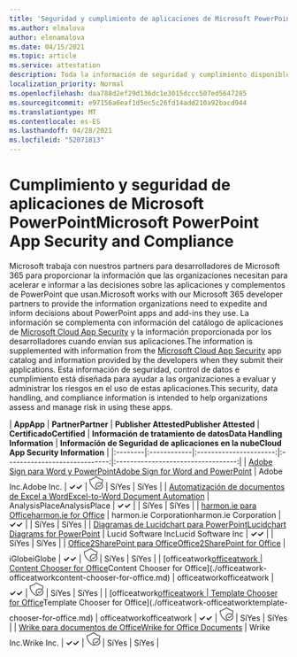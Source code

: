 ```yaml
---
title: 'Seguridad y cumplimiento de aplicaciones de Microsoft PowerPoint: todas las aplicaciones'
ms.author: elmalova
author: elenamalova
ms.date: 04/15/2021
ms.topic: article
ms.service: attestation
description: Toda la información de seguridad y cumplimiento disponible para todas las aplicaciones de Microsoft PowerPoint.
localization_priority: Normal
ms.openlocfilehash: daa788d2ef29d136dc1e3015dccc507ed5647285
ms.sourcegitcommit: e97156a6eaf1d5ec5c26fd14add210a92bacd944
ms.translationtype: MT
ms.contentlocale: es-ES
ms.lasthandoff: 04/28/2021
ms.locfileid: "52071813"
---
```

# <a name="microsoft-powerpoint-app-security-and-compliance"></a><span data-ttu-id="9970a-103">Cumplimiento y seguridad de aplicaciones de Microsoft PowerPoint</span><span class="sxs-lookup"><span data-stu-id="9970a-103">Microsoft PowerPoint App Security and Compliance</span></span>

<span data-ttu-id="9970a-104">Microsoft trabaja con nuestros partners para desarrolladores de Microsoft 365 para proporcionar la información que las organizaciones necesitan para acelerar e informar a las decisiones sobre las aplicaciones y complementos de PowerPoint que usan.</span><span class="sxs-lookup"><span data-stu-id="9970a-104">Microsoft works with our Microsoft 365 developer partners to provide the information organizations need to expedite and inform decisions about PowerPoint apps and add-ins they use.</span></span> <span data-ttu-id="9970a-105">La información se complementa con información del catálogo de aplicaciones de [Microsoft Cloud App Security](https://www.microsoft.com/en-us/enterprise-mobility-security/cloud-app-security) y la información proporcionada por los desarrolladores cuando envían sus aplicaciones.</span><span class="sxs-lookup"><span data-stu-id="9970a-105">The information is supplemented with information from the [Microsoft Cloud App Security](https://www.microsoft.com/en-us/enterprise-mobility-security/cloud-app-security) app catalog and information provided by the developers when they submit their applications.</span></span> <span data-ttu-id="9970a-106">Esta información de seguridad, control de datos e cumplimiento está diseñada para ayudar a las organizaciones a evaluar y administrar los riesgos en el uso de estas aplicaciones.</span><span class="sxs-lookup"><span data-stu-id="9970a-106">This security, data handling, and compliance information is intended to help organizations assess and manage risk in using these apps.</span></span>

| <span data-ttu-id="9970a-107">**App**</span><span class="sxs-lookup"><span data-stu-id="9970a-107">**App**</span></span> | <span data-ttu-id="9970a-108">**Partner**</span><span class="sxs-lookup"><span data-stu-id="9970a-108">**Partner**</span></span> | <span data-ttu-id="9970a-109">**Publisher Attested**</span><span class="sxs-lookup"><span data-stu-id="9970a-109">**Publisher Attested**</span></span> | <span data-ttu-id="9970a-110">**Certificado**</span><span class="sxs-lookup"><span data-stu-id="9970a-110">**Certified**</span></span> | <span data-ttu-id="9970a-111">**Información de tratamiento de datos**</span><span class="sxs-lookup"><span data-stu-id="9970a-111">**Data Handling Information**</span></span> | <span data-ttu-id="9970a-112">**Información de Seguridad de aplicaciones en la nube**</span><span class="sxs-lookup"><span data-stu-id="9970a-112">**Cloud App Security Information**</span></span> |
|:--------|:------------|:----------------------:|:-----------------------------:|:----------------------------------:|
| [<span data-ttu-id="9970a-113">Adobe Sign para Word y PowerPoint</span><span class="sxs-lookup"><span data-stu-id="9970a-113">Adobe Sign for Word and PowerPoint</span></span>](./adobe-inc-sign-for-word-and-powerpoint.md) | <span data-ttu-id="9970a-114">Adobe Inc.</span><span class="sxs-lookup"><span data-stu-id="9970a-114">Adobe Inc.</span></span> | <span data-ttu-id="9970a-115">**✓**</span><span class="sxs-lookup"><span data-stu-id="9970a-115">**✓**</span></span> | <img alt="Certified application badge" src="../media/certified-badge.png" height="25" width="25" /> | <span data-ttu-id="9970a-116">Sí</span><span class="sxs-lookup"><span data-stu-id="9970a-116">Yes</span></span> | <span data-ttu-id="9970a-117">Sí</span><span class="sxs-lookup"><span data-stu-id="9970a-117">Yes</span></span> |
| [<span data-ttu-id="9970a-118">Automatización de documentos de Excel a Word</span><span class="sxs-lookup"><span data-stu-id="9970a-118">Excel-to-Word Document Automation</span></span>](./analysisplace-excel-to-word-document-automation.md) | <span data-ttu-id="9970a-119">AnalysisPlace</span><span class="sxs-lookup"><span data-stu-id="9970a-119">AnalysisPlace</span></span> | <span data-ttu-id="9970a-120">**✓**</span><span class="sxs-lookup"><span data-stu-id="9970a-120">**✓**</span></span> |  | <span data-ttu-id="9970a-121">Sí</span><span class="sxs-lookup"><span data-stu-id="9970a-121">Yes</span></span> | <span data-ttu-id="9970a-122">Sí</span><span class="sxs-lookup"><span data-stu-id="9970a-122">Yes</span></span> |
| [<span data-ttu-id="9970a-123">harmon.ie para Office</span><span class="sxs-lookup"><span data-stu-id="9970a-123">harmon.ie for Office</span></span>](./harmonie-corporation-for-office.md) | <span data-ttu-id="9970a-124">harmon.ie Corporation</span><span class="sxs-lookup"><span data-stu-id="9970a-124">harmon.ie Corporation</span></span> | <span data-ttu-id="9970a-125">**✓**</span><span class="sxs-lookup"><span data-stu-id="9970a-125">**✓**</span></span> |  | <span data-ttu-id="9970a-126">Sí</span><span class="sxs-lookup"><span data-stu-id="9970a-126">Yes</span></span> | <span data-ttu-id="9970a-127">Sí</span><span class="sxs-lookup"><span data-stu-id="9970a-127">Yes</span></span> |
| [<span data-ttu-id="9970a-128">Diagramas de Lucidchart para PowerPoint</span><span class="sxs-lookup"><span data-stu-id="9970a-128">Lucidchart Diagrams for PowerPoint</span></span>](./lucid-software-inc-lucidchart-diagrams-for-powerpoint.md) | <span data-ttu-id="9970a-129">Lucid Software Inc</span><span class="sxs-lookup"><span data-stu-id="9970a-129">Lucid Software Inc</span></span> | <span data-ttu-id="9970a-130">**✓**</span><span class="sxs-lookup"><span data-stu-id="9970a-130">**✓**</span></span> |  | <span data-ttu-id="9970a-131">Sí</span><span class="sxs-lookup"><span data-stu-id="9970a-131">Yes</span></span> | <span data-ttu-id="9970a-132">Sí</span><span class="sxs-lookup"><span data-stu-id="9970a-132">Yes</span></span> |
| [<span data-ttu-id="9970a-133">Office2SharePoint para Office</span><span class="sxs-lookup"><span data-stu-id="9970a-133">Office2SharePoint for Office</span></span>](./iglobe-office2sharepoint-for-office.md) | <span data-ttu-id="9970a-134">iGlobe</span><span class="sxs-lookup"><span data-stu-id="9970a-134">iGlobe</span></span> | <span data-ttu-id="9970a-135">**✓**</span><span class="sxs-lookup"><span data-stu-id="9970a-135">**✓**</span></span> | <img alt="Certified application badge" src="../media/certified-badge.png" height="25" width="25" /> | <span data-ttu-id="9970a-136">Sí</span><span class="sxs-lookup"><span data-stu-id="9970a-136">Yes</span></span> | <span data-ttu-id="9970a-137">Sí</span><span class="sxs-lookup"><span data-stu-id="9970a-137">Yes</span></span> |
| <span data-ttu-id="9970a-138">[officeatwork</span><span class="sxs-lookup"><span data-stu-id="9970a-138">[officeatwork</span></span> | <span data-ttu-id="9970a-139">Content Chooser for Office](./officeatwork-officeatworkcontent-chooser-for-office.md)</span><span class="sxs-lookup"><span data-stu-id="9970a-139">Content Chooser for Office](./officeatwork-officeatworkcontent-chooser-for-office.md)</span></span> | <span data-ttu-id="9970a-140">officeatwork</span><span class="sxs-lookup"><span data-stu-id="9970a-140">officeatwork</span></span> | <span data-ttu-id="9970a-141">**✓**</span><span class="sxs-lookup"><span data-stu-id="9970a-141">**✓**</span></span> | <img alt="Certified application badge" src="../media/certified-badge.png" height="25" width="25" /> | <span data-ttu-id="9970a-142">Sí</span><span class="sxs-lookup"><span data-stu-id="9970a-142">Yes</span></span> | <span data-ttu-id="9970a-143">Sí</span><span class="sxs-lookup"><span data-stu-id="9970a-143">Yes</span></span> |
| <span data-ttu-id="9970a-144">[officeatwork</span><span class="sxs-lookup"><span data-stu-id="9970a-144">[officeatwork</span></span> | <span data-ttu-id="9970a-145">Template Chooser for Office](./officeatwork-officeatworktemplate-chooser-for-office.md)</span><span class="sxs-lookup"><span data-stu-id="9970a-145">Template Chooser for Office](./officeatwork-officeatworktemplate-chooser-for-office.md)</span></span> | <span data-ttu-id="9970a-146">officeatwork</span><span class="sxs-lookup"><span data-stu-id="9970a-146">officeatwork</span></span> | <span data-ttu-id="9970a-147">**✓**</span><span class="sxs-lookup"><span data-stu-id="9970a-147">**✓**</span></span> | <img alt="Certified application badge" src="../media/certified-badge.png" height="25" width="25" /> | <span data-ttu-id="9970a-148">Sí</span><span class="sxs-lookup"><span data-stu-id="9970a-148">Yes</span></span> | <span data-ttu-id="9970a-149">Sí</span><span class="sxs-lookup"><span data-stu-id="9970a-149">Yes</span></span> |
| [<span data-ttu-id="9970a-150">Wrike para documentos de Office</span><span class="sxs-lookup"><span data-stu-id="9970a-150">Wrike for Office Documents</span></span>](./wrike-inc-for-office-documents.md) | <span data-ttu-id="9970a-151">Wrike Inc.</span><span class="sxs-lookup"><span data-stu-id="9970a-151">Wrike Inc.</span></span> | <span data-ttu-id="9970a-152">**✓**</span><span class="sxs-lookup"><span data-stu-id="9970a-152">**✓**</span></span> | <img alt="Certified application badge" src="../media/certified-badge.png" height="25" width="25" /> | <span data-ttu-id="9970a-153">Sí</span><span class="sxs-lookup"><span data-stu-id="9970a-153">Yes</span></span> | <span data-ttu-id="9970a-154">Sí</span><span class="sxs-lookup"><span data-stu-id="9970a-154">Yes</span></span> |
